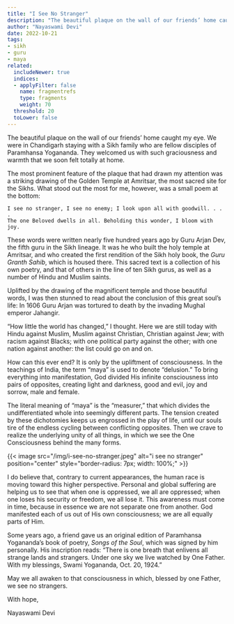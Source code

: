 ```yaml
---
title: "I See No Stranger"
description: "The beautiful plaque on the wall of our friends’ home caught my eye. We were in Chandigarh staying with a Sikh family who are fellow disciples of Paramhansa Yogananda. They welcomed us with such graciousness and warmth that we soon felt totally at home."
author: "Nayaswami Devi"
date: 2022-10-21
tags:
- sikh
- guru
- maya
related:
  includeNewer: true
  indices:
  - applyFilter: false
    name: fragmentrefs
    type: fragments
    weight: 70
  threshold: 20
  toLower: false
---
```


The beautiful plaque on the wall of our friends’ home caught my eye. We were in Chandigarh staying with a Sikh family who are fellow disciples of Paramhansa Yogananda. They welcomed us with such graciousness and warmth that we soon felt totally at home.

The most prominent feature of the plaque that had drawn my attention was a striking drawing of the Golden Temple at Amritsar, the most sacred site for the Sikhs. What stood out the most for me, however, was a small poem at the bottom:

```
I see no stranger, I see no enemy; I look upon all with goodwill. . . .
The one Beloved dwells in all. Beholding this wonder, I bloom with joy.
```

These words were written nearly five hundred years ago by Guru Arjan Dev, the fifth guru in the Sikh lineage. It was he who built the holy temple at Amritsar, and who created the first rendition of the Sikh holy book, the *Guru Granth Sahib*, which is housed there. This sacred text is a collection of his own poetry, and that of others in the line of ten Sikh gurus, as well as a number of Hindu and Muslim saints.

Uplifted by the drawing of the magnificent temple and those beautiful words, I was then stunned to read about the conclusion of this great soul’s life: In 1606 Guru Arjan was tortured to death by the invading Mughal emperor Jahangir.

“How little the world has changed,” I thought. Here we are still today with Hindu against Muslim, Muslim against Christian, Christian against Jew; with racism against Blacks; with one political party against the other; with one nation against another: the list could go on and on.

How can this ever end? It is only by the upliftment of consciousness. In the teachings of India, the term “maya” is used to denote “delusion.” To bring everything into manifestation, God divided His infinite consciousness into pairs of opposites, creating light and darkness, good and evil, joy and sorrow, male and female.

The literal meaning of “maya” is the “measurer,” that which divides the undifferentiated whole into seemingly different parts. The tension created by these dichotomies keeps us engrossed in the play of life, until our souls tire of the endless cycling between conflicting opposites. Then we crave to realize the underlying unity of all things, in which we see the One Consciousness behind the many forms.

{{< image src="/img/i-see-no-stranger.jpeg" alt="i see no stranger" position="center" style="border-radius: 7px; width: 100%;" >}}

I do believe that, contrary to current appearances, the human race is moving toward this higher perspective. Personal and global suffering are helping us to see that when one is oppressed, we all are oppressed; when one loses his security or freedom, we all lose it. This awareness must come in time, because in essence we are not separate one from another. God manifested each of us out of His own consciousness; we are all equally parts of Him.

Some years ago, a friend gave us an original edition of Paramhansa Yogananda’s book of poetry, *Songs of the Soul*, which was signed by him personally. His inscription reads: “There is one breath that enlivens all strange lands and strangers. Under one sky we live watched by One Father. With my blessings, Swami Yogananda, Oct. 20, 1924.”

May we all awaken to that consciousness in which, blessed by one Father, we see no strangers.

With hope,

Nayaswami Devi
